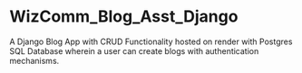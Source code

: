 # WizComm_Blog_Asst_Django
A Django Blog App with CRUD Functionality hosted on render with Postgres SQL Database wherein a user can create blogs with authentication mechanisms. 
